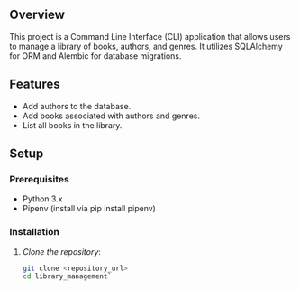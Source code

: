 ## Overview

This project is a Command Line Interface (CLI) application that allows users to manage a library of books, authors, and genres. It utilizes SQLAlchemy for ORM and Alembic for database migrations.

## Features

- Add authors to the database.
- Add books associated with authors and genres.
- List all books in the library.

## Setup

### Prerequisites

- Python 3.x
- Pipenv (install via pip install pipenv)

### Installation

1. *Clone the repository*:
   ```bash
   git clone <repository_url>
   cd library_management`
